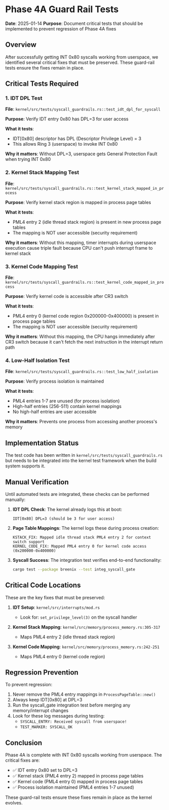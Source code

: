 # Phase 4A Guard Rail Tests

**Date**: 2025-01-14
**Purpose**: Document critical tests that should be implemented to prevent regression of Phase 4A fixes

## Overview

After successfully getting INT 0x80 syscalls working from userspace, we identified several critical fixes that must be preserved. These guard-rail tests ensure the fixes remain in place.

## Critical Tests Required

### 1. IDT DPL Test
**File**: `kernel/src/tests/syscall_guardrails.rs::test_idt_dpl_for_syscall`

**Purpose**: Verify IDT entry 0x80 has DPL=3 for user access

**What it tests**:
- IDT[0x80] descriptor has DPL (Descriptor Privilege Level) = 3
- This allows Ring 3 (userspace) to invoke INT 0x80

**Why it matters**: Without DPL=3, userspace gets General Protection Fault when trying INT 0x80

### 2. Kernel Stack Mapping Test
**File**: `kernel/src/tests/syscall_guardrails.rs::test_kernel_stack_mapped_in_process`

**Purpose**: Verify kernel stack region is mapped in process page tables

**What it tests**:
- PML4 entry 2 (idle thread stack region) is present in new process page tables
- The mapping is NOT user accessible (security requirement)

**Why it matters**: Without this mapping, timer interrupts during userspace execution cause triple fault because CPU can't push interrupt frame to kernel stack

### 3. Kernel Code Mapping Test
**File**: `kernel/src/tests/syscall_guardrails.rs::test_kernel_code_mapped_in_process`

**Purpose**: Verify kernel code is accessible after CR3 switch

**What it tests**:
- PML4 entry 0 (kernel code region 0x200000-0x400000) is present in process page tables
- The mapping is NOT user accessible (security requirement)

**Why it matters**: Without this mapping, the CPU hangs immediately after CR3 switch because it can't fetch the next instruction in the interrupt return path

### 4. Low-Half Isolation Test
**File**: `kernel/src/tests/syscall_guardrails.rs::test_low_half_isolation`

**Purpose**: Verify process isolation is maintained

**What it tests**:
- PML4 entries 1-7 are unused (for process isolation)
- High-half entries (256-511) contain kernel mappings
- No high-half entries are user accessible

**Why it matters**: Prevents one process from accessing another process's memory

## Implementation Status

The test code has been written in `kernel/src/tests/syscall_guardrails.rs` but needs to be integrated into the kernel test framework when the build system supports it.

## Manual Verification

Until automated tests are integrated, these checks can be performed manually:

1. **IDT DPL Check**: The kernel already logs this at boot:
   ```
   IDT[0x80] DPL=3 (should be 3 for user access)
   ```

2. **Page Table Mappings**: The kernel logs these during process creation:
   ```
   KSTACK_FIX: Mapped idle thread stack PML4 entry 2 for context switch support
   KERNEL_CODE_FIX: Mapped PML4 entry 0 for kernel code access (0x200000-0x400000)
   ```

3. **Syscall Success**: The integration test verifies end-to-end functionality:
   ```bash
   cargo test --package breenix --test integ_syscall_gate
   ```

## Critical Code Locations

These are the key fixes that must be preserved:

1. **IDT Setup**: `kernel/src/interrupts/mod.rs`
   - Look for: `set_privilege_level(3)` on the syscall handler

2. **Kernel Stack Mapping**: `kernel/src/memory/process_memory.rs:305-317`
   - Maps PML4 entry 2 (idle thread stack region)

3. **Kernel Code Mapping**: `kernel/src/memory/process_memory.rs:242-251`
   - Maps PML4 entry 0 (kernel code region)

## Regression Prevention

To prevent regression:

1. Never remove the PML4 entry mappings in `ProcessPageTable::new()`
2. Always keep IDT[0x80] at DPL=3
3. Run the syscall_gate integration test before merging any memory/interrupt changes
4. Look for these log messages during testing:
   - `SYSCALL_ENTRY: Received syscall from userspace!`
   - `TEST_MARKER: SYSCALL_OK`

## Conclusion

Phase 4A is complete with INT 0x80 syscalls working from userspace. The critical fixes are:
- ✅ IDT entry 0x80 set to DPL=3
- ✅ Kernel stack (PML4 entry 2) mapped in process page tables
- ✅ Kernel code (PML4 entry 0) mapped in process page tables
- ✅ Process isolation maintained (PML4 entries 1-7 unused)

These guard-rail tests ensure these fixes remain in place as the kernel evolves.